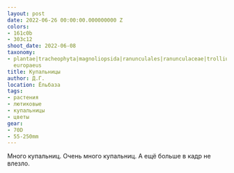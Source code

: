 ```yaml
---
layout: post
date: 2022-06-26 00:00:00.000000000 Z
colors:
- 161c0b
- 303c12
shoot_date: 2022-06-08
taxonomy:
- plantae|tracheophyta|magnoliopsida|ranunculales|ranunculaceae|trollius|trollius
  europaeus
title: Купальницы
author: Д.Г.
location: Ёльбаза
tags:
- растения
- лютиковые
- купальницы
- цветы
gear:
- 70D
- 55-250mm
---
```

Много купальниц. Очень много купальниц. А ещё больше в кадр не влезло.

